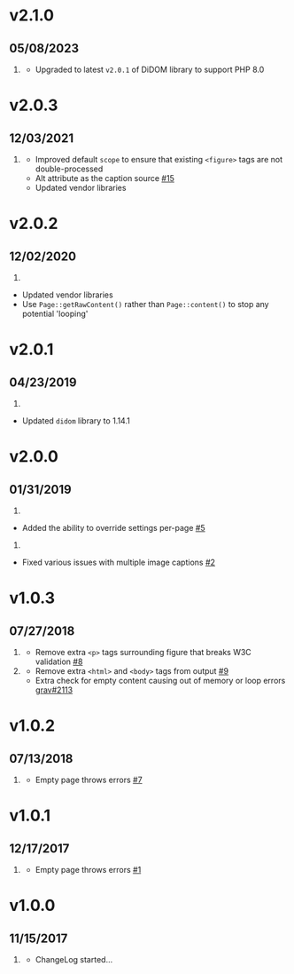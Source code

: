 # v2.1.0
## 05/08/2023

1. [](#improved)
   * Upgraded to latest `v2.0.1` of DiDOM library to support PHP 8.0

# v2.0.3
## 12/03/2021

1. [](#improved)
   * Improved default `scope` to ensure that existing `<figure>` tags are not double-processed
   * Alt attribute as the caption source [#15](https://github.com/trilbymedia/grav-plugin-image-captions/issues/15)
   * Updated vendor libraries

# v2.0.2
## 12/02/2020

1. [](#improved)
  * Updated vendor libraries
  * Use `Page::getRawContent()` rather than `Page::content()` to stop any potential 'looping'

# v2.0.1
## 04/23/2019

1. [](#improved)
  * Updated `didom` library to 1.14.1

# v2.0.0
## 01/31/2019

1. [](#new)
  * Added the ability to override settings per-page [#5](https://github.com/trilbymedia/grav-plugin-image-captions/issues/5)
1. [](#bugfix)
  * Fixed various issues with multiple image captions [#2](https://github.com/trilbymedia/grav-plugin-image-captions/issues/2)

# v1.0.3
## 07/27/2018

1. [](#improved)
    * Remove extra `<p>` tags surrounding figure that breaks W3C validation [#8](https://github.com/trilbymedia/grav-plugin-image-captions/issues/8)
1. [](#bugfix)
    * Remove extra `<html>` and `<body>` tags from output [#9](https://github.com/trilbymedia/grav-plugin-image-captions/pull/9)
    * Extra check for empty content causing out of memory or loop errors [grav#2113](https://github.com/getgrav/grav/issues/2113)

# v1.0.2
## 07/13/2018

1. [](#bugfix)
    * Empty page throws errors [#7](https://github.com/trilbymedia/grav-plugin-image-captions/pull/7)

# v1.0.1
## 12/17/2017

1. [](#bugfix)
    * Empty page throws errors [#1](https://github.com/trilbymedia/grav-plugin-image-captions/issues/1)

# v1.0.0
## 11/15/2017

1. [](#new)
    * ChangeLog started...
